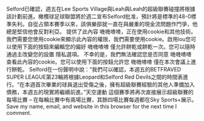 Selford已確認，週五在Lee Sports Village與Leah與Leah的超級聯賽碰撞將根據該計劃前進。橄欖球足球聯盟將於週二宣布Selford批准，預計將是標準的48-0標準失利。自從占領本賽季以來，該俱樂部就一直在與嚴重的現金流問題作鬥爭，他總是堅信他會反對利亞。                提供了此內容 嘰嘰喳喳，正在使用cookie和其他技術。我們需要您使用cookie來顯示此內容的權限，我們需要使用cookie。啟用lou您可以使用下面的按鈕來編輯您的偏好 嘰嘰喳喳 僅允許餅乾或餅乾一次。您可以隨時通過主改變您的設置 隱私選項。
                不幸的是，我們無法確認您是否同意 嘰嘰喳喳 查看此內容的cookie。您可以使用下面的按鈕允許您 嘰嘰喳喳 僅在本次會議上進行餅乾。
Selford在一份聲明中說：“我們可以確認，本週五的BETFRAVED SUPER LEAGUE第23輪將根據Leopard和Selford Red Devils之間的時間表進行。“在本週首次畢業的球員退出受傷之後，擁有超級聯賽經驗的其他人準備加入債務，本週五的現實將繼續前進。”天空運動 這個賽季將再次直接展示超級聯賽的每場比賽 – 在每輪比賽中有兩場比賽，其餘四場比賽每週都在Sky Sports+展示。Save my name, email, and website in this browser for the next time I comment.